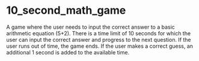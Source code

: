 # 10_second_math_game
A game where the user needs to input the correct answer to a basic arithmetic equation (5+2). 
There is a time limit of 10 seconds for which the user can input the correct answer and progress to the next question.
If the user runs out of time, the game ends.
If the user makes a correct guess, an additional 1 second is added to the available time. 
